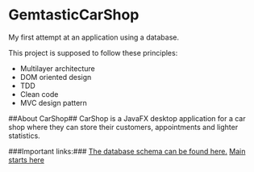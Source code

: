 # GemtasticCarShop
My first attempt at an application using a database.

This project is supposed to follow these principles:

- Multilayer architecture
- DOM oriented design
- TDD
- Clean code
- MVC design pattern

##About CarShop##
CarShop is a JavaFX desktop application for a car shop where they can store their customers, appointments and lighter statistics.


###Important links:###
[The database schema can be found here.](https://github.com/Gemtastic/GemtasticCarShop/blob/master/src/main/resources/other/dbschemacarshop.txt)
[Main starts here](https://github.com/Gemtastic/GemtasticCarShop/blob/master/src/main/java/application/ApplicationMain.java)
